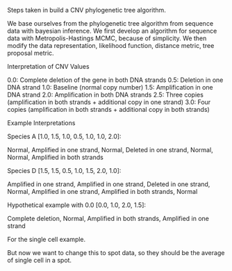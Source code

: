 Steps taken in build a CNV phylogenetic tree algorithm.

We base ourselves from the phylogenetic tree algorithm from sequence data with bayesian inference. We first develop an algorithm for sequence data with Metropolis-Hastings MCMC, because of simplicity. We then modify the data representation, likelihood function, distance metric, tree proposal metric. 

Interpretation of CNV Values

0.0: Complete deletion of the gene in both DNA strands
0.5: Deletion in one DNA strand
1.0: Baseline (normal copy number)
1.5: Amplification in one DNA strand
2.0: Amplification in both DNA strands
2.5: Three copies (amplification in both strands + additional copy in one strand)
3.0: Four copies (amplification in both strands + additional copy in both strands)

Example Interpretations

Species A [1.0, 1.5, 1.0, 0.5, 1.0, 1.0, 2.0]:

Normal, Amplified in one strand, Normal, Deleted in one strand, Normal, Normal, Amplified in both strands


Species D [1.5, 1.5, 0.5, 1.0, 1.5, 2.0, 1.0]:

Amplified in one strand, Amplified in one strand, Deleted in one strand, Normal, Amplified in one strand, Amplified in both strands, Normal


Hypothetical example with 0.0 [0.0, 1.0, 2.0, 1.5]:

Complete deletion, Normal, Amplified in both strands, Amplified in one strand

For the single cell example.

But now we want to change this to spot data, so they should be the average of single cell in a spot.